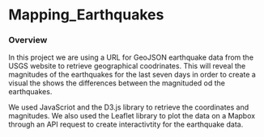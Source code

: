 # Mapping_Earthquakes
### Overview
In this project we are using a URL for GeoJSON earthquake data from the USGS website to retrieve geographical coodrinates. This will reveal the magnitudes of the earthquakes for the last seven days in order to create a visual the shows the differences between the magnituded od the earthquakes. 

We used JavaScriot and the D3.js library to retrieve the coordinates and magnitudes. We also used the Leaflet library to plot the data on a Mapbox through an API request to create interactivtity for the earthquake data. 
